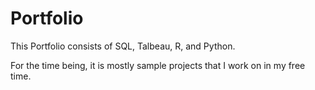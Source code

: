 # Portfolio
This Portfolio consists of SQL, Talbeau, R, and Python.

For the time being, it is mostly sample projects that I work on in my free time.